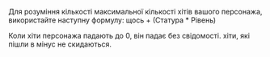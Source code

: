 Для розуміння кількості максимальної кількості хітів вашого персонажа, використайте наступну формулу:
щось + (Статура * Рівень)

Коли хіти персонажа падають до 0, він падає без свідомості. хіти, які пішли в мінус не скидаються.